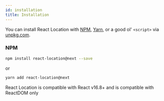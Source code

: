 ```yaml
---
id: installation
title: Installation
---
```


You can install React Location with [NPM](https://npmjs.com),
[Yarn](https://yarnpkg.com), or a good ol' `<script>` via
[unpkg.com](https://unpkg.com).

### NPM

```sh
npm install react-location@next --save
```

or

```sh
yarn add react-location@next
```

React Location is compatible with React v16.8+ and is compatible with ReactDOM only
